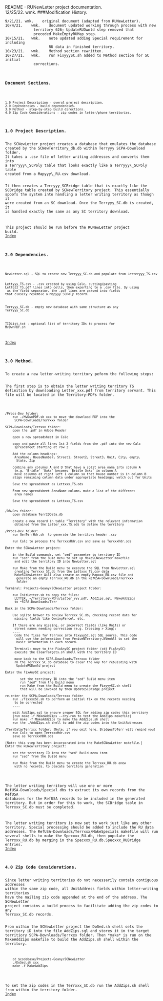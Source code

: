 README - RUNewLetter project documentation.<br>
12/25/22.	wmk.
###Modification History.
<pre><code>9/21/21.	wmk.	original document (adapted from RUNewLetter).
10/4/21.	wmk.	document updated working through process with new
			 territory 626; UpdateRUDwnld step removed that
			 preceded MakeEmptyRUMap step.
10/15/21.	wmk.	note updated adding Special requirement for including
					RU data in finished territory.
10/23/21.	wmk.	Method section rewritten.
10/27/21.	wmk.	run FixyyySC.sh added to Method section for SC initial
			 corrections.
</code</pre>
<h3 id="IX">Document Sections.</h3>
<pre><code>
1.0 Project Description - overal project description.
2.0 Dependencies - build dependencies.
3.0 Method - step-by-step build directions.
4.0 Zip Code Considerations - zip codes in letter/phone territories.
</code></pre>
<h3 id="1.0">1.0 Project Description.</h3>
The SCNewLetter project creates a database that emulates the database
created by the SCNewTerritory_db.db within Terryyy SCPA-Download folder.
It takes a .csv file of letter writing addresses and converts them into
a Terryyy\_SCPoly table that looks exactly like a Terryyy\_SCPoly table
created from a Mapyyy\_RU.csv download.

It then creates a Terryyy\_SCBridge table that is exactly like the SCBridge
table created by SCNewTerritory project. This essentially spoofs the system
into handling a letter writing territory as though it were created from
an SC download. Once the Terryyy\_SC.db is created, it is handled exactly
the same as any SC territory download.

This project should be run before the RUNewLetter project build.<br><a href="#IX">Index</a>
<h3 id="2.0">2.0 Dependencies.</h3>
<pre><code>
NewLetter.sql - SQL to create new Terryyy_SC.db and populate from Letteryyy_TS.csv

Lettyyy_TS.csv - .csv created by using Calc, cutting/pasting Lett632_TS.pdf
	lines into cells, then exporting to a .csv file. By using <space> as the
	field separator, the .pdf lines are parsed into fields that closely resemble
	a Mapyyy_SCPoly record.

Terryyy_SC.db - empty new database with same structure as any Terryyy_SC.db

TIDList.txt - optional list of territory IDs to process for MvDwnPDF.sh
</code></pre><br><a href="#IX">Index</a>
<h3 id = "3.0">3.0 Method.</h3>
To create a new letter-writing territory peform the following steps:

The first step is to obtain the letter writing territory TS definition
by downloading Letter_xxx.pdf from territory servant. This file will be
located in the Territory-PDFs folder.
<pre><code>
/Procs-Dev folder:
	run ./MvDwnPDF.sh xxx to move the download PDF into the 
	 SCPA-Downloads/Terrxxx folder

SCPA-Downloads/Terrxxx folder:
	open the .pdf in Adobe Reader
	
	open a new spreadsheet in Calc
	
	copy and paste all lines 1st 2 fields from the .pdf into the new Calc
	 spreadsheet starting at row 2
	
	Add the column headings:
	 AreaName, HouseNumber, Street1, Street2, Street3, Unit, City, empty,
	  State, Zip

	combine any columns A and B that have a split area name into column A
	 (e.g. 'Bridle' 'Oaks' becomes 'Bridle Oaks' in column A
	 move columns at right left 1 column so that house number is in column B
	align remaining column data under appropriate headings; watch out for Units
	 
	Save the spreadsheet as Lettxxx_TS.ods

	From new spreadsheet AreaName column, make a list of the different
	 area names
	 
	Save the spreadsheet as Lettxxx_TS.csv
	
	
/DB-Dev folder:
	open database TerrIDData.db
	
	create a new record in table "Territory" with the relevant information
	 obtained from the Letter_xxx.TS.ods to define the territory
	 
/Procs-Dev folder:
	run GenTerrHdr.sh <terrid> to generate the territory header .csv
	
	run Calc to process the TerrxxxHdr.csv and save as TerxxxHdr.ods

Enter the SCNewLetter project:

	in the Build commands, set "sed" parameter to territory ID
	run "sed" from the Buid menu to set up MakeSCNewLetter makefile
	 and edit the territory ID into NewLetter.sql

	run Make from the Build menu to execute the SQL from NewLetter.sql
	 creating Terrxxx_SC.db from the Lettxxx_TS.csv data
	 MakeSCNewLetter will also create an empty Mapxxx_RU.csv file and
	  generate an empty Terrxxx_RU.db in the RefUSA-Downloads/Terrxxx
	  folder

Terminal: Projects-Geany/SCNewLetter project folder:

	run InitLetter.sh to copy the files:
	 LETTER, ~/Territory-PDFs/Letter_yyy.pdf, AddZips.sql, MakeAddZips
	 to ~SCPA-Downloads/Terr<terrid>

Back in the SCPA-Downloads/Terrxxx folder:

	Use sqlite brower to review Terrxxx_SC.db, checking record data for
	 missing fields like OwningParcel, etc.
	
	If there are any missing, or incorrect fields (like Units) or 
	 street names needing correction (e.g. Crossing > Xing):
	---- 
	 Code the fixes for Terrxxx into FixyyySC.sql SQL source. This code
	  will use the information from VeniceNTerritory.NVenAll to set the
	  basic information in each record.
	
	 Terminal: move to the FixAnySC project folder (cdj FixAnySC)
	 execute the ClearTargets.sh shell with the territory ID

	 move back to the SCPA-Downloads/Terrxxx folder
	 rm the Terrxxx_SC.db database to clear the way for rebuilding with
	  UpdateRUDwnld project
	
Enter the FixAnySC project:

		set the territory ID into the "sed" Build menu item
		run "sed" from the Build menu
		run Make from the Build menu to create the FixyyySC.sh shell
		that will be invoked by then UpdateSCBridge project

re-enter the SCPA-Downloads/Terrxxx folder
	run ./FixxxxSC.sh to perform an initial fix on the records needing
	 to be corrected
	----
	
	edit AddZips.sql to ensure proper SQL for adding zip codes this territory
	[run make -f MakeAddZips --dry-run to test the AddZips makefile]
	run make -f MakeAddZips to make the AddZips.sh shell
	run the ./AddZips.sh shell to add the zip codes into the UnitAddresses
	
/TerrData/Terrxxx folder: [Note: if you omit here, BridgesToTerr will remind you]
	run Calc to open TerrxxxHdr.csv
	save as TerrxxxHDR.ods
	
[Note: this step has been incorporated into the MakeSCNewLetter makefile.]
Enter the RUNewTerritory project:

	set the territory ID into the "sed" Build menu item
	run "sed" from the Build menu
	
	run Make from the Build menu to create the Terrxxx_RU.db anew
	 with no records, to placate territory generation
</code></pre>
The letter writing territory will use one or more RefUSA-Downloads/Special
dbs to extract its own records from the RefUSA databases for the
RefUSA records to be included in the generated territory. But in order for
this to work, the SCBridge table in Terrxxx_SC.db must be completed.

The letter writing territory is now set to work just like any other
territory. Special processing should be added to include the RU data
addresses. The RefUSA-Downloads/Terrxxx/MakeSpecials makefile will 
run several shells to make the Specxxx_RU.db, then populate the Terrxxx_RU.db
by merging in the Specxxx_RU.db.Specxxx_RUBridge entries.<br><a href="#IX">Index</a>
<h3 id="4.0">4.0 Zip Code Considerations.</h3>
Since letter writing territories do not necessarily contain contiguous addresses
within the same zip code, all UnitAddress fields within letter-writing territories
have the mailing zip code appended at the end of the address. The SCNewLetter
project contains a build process to facilitate adding the zip codes to any
Terrxxx_SC.db records.

From within the SCNewLetter project the DoSed.sh shell sets the territory iD
into the file AddZips.sql and stores it in the target territiory SCPA-Downloads/Terrxxx
folder. Then \*make\* is run on the MakeAddZips makefile to build the AddZips.sh
shell within the territory.<br>
<pre><code>    cd $codebase/Projects-Geany/SCNewLetter
    ./DoSed.sh xxx
    make -f MakeAddZips
</code></pre>
To set the zip codes in the Terrxxx_SC.db run the AddZips.sh shell from within
the territory folder.<br><a href="#IX">Index</a>
